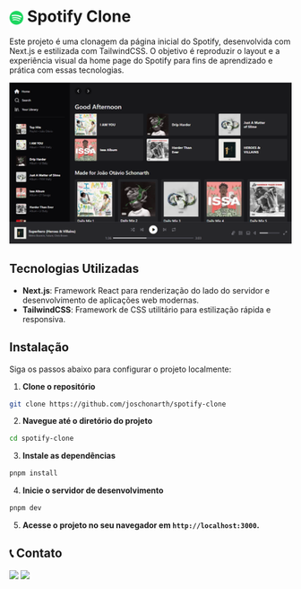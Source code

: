# <img src="assets/spotify-logo.png" width="25" align="center"/> Spotify Clone

Este projeto é uma clonagem da página inicial do Spotify, desenvolvida com Next.js e estilizada com TailwindCSS. O objetivo é reproduzir o layout e a experiência visual da home page do Spotify para fins de aprendizado e prática com essas tecnologias.

<div align="center">

![Spotify Clone](assets/spotify-home.png)

</div>

## Tecnologias Utilizadas

- **Next.js**: Framework React para renderização do lado do servidor e desenvolvimento de aplicações web modernas.
- **TailwindCSS**: Framework de CSS utilitário para estilização rápida e responsiva.

## Instalação

Siga os passos abaixo para configurar o projeto localmente:

1. **Clone o repositório**

```bash
git clone https://github.com/joschonarth/spotify-clone
```

2. **Navegue até o diretório do projeto**

```bash
cd spotify-clone
```

3. **Instale as dependências**

```bash
pnpm install
```

4. **Inicie o servidor de desenvolvimento**

```bash
pnpm dev
```

5. **Acesse o projeto no seu navegador em `http://localhost:3000`.**


## 📞 Contato 

<div>
    <a href="https://www.linkedin.com/in/joschonarth/" target="_blank"><img src="https://img.shields.io/badge/LinkedIn-0077B5?style=for-the-badge&logo=linkedin&logoColor=white" target="_blank"></a>
    <a href="mailto:joschonarth@gmail.com" target="_blank"><img src="https://img.shields.io/badge/Gmail-D14836?style=for-the-badge&logo=gmail&logoColor=white" target="_blank"></a>
</div>